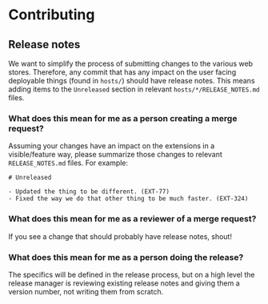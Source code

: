 # Contributing

## Release notes

We want to simplify the process of submitting changes to the various web stores. Therefore, any commit that has any impact on the user facing deployable things (found in `hosts/`) should have release notes. This means adding items to the `Unreleased` section in relevant `hosts/*/RELEASE_NOTES.md` files.

### What does this mean for me as a person creating a merge request?

Assuming your changes have an impact on the extensions in a visible/feature way, please summarize those changes to relevant `RELEASE_NOTES.md` files. For example:

```
# Unreleased

- Updated the thing to be different. (EXT-77)
- Fixed the way we do that other thing to be much faster. (EXT-324)
```

### What does this mean for me as a reviewer of a merge request?

If you see a change that should probably have release notes, shout!

### What does this mean for me as a person doing the release?

The specifics will be defined in the release process, but on a high level the release manager is reviewing existing release notes and giving them a version number, not writing them from scratch.
